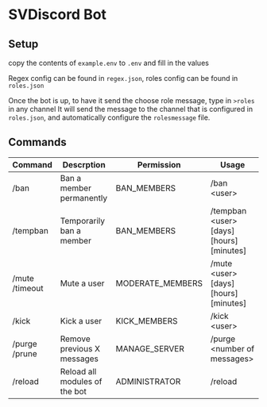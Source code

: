 # SVDiscord Bot

## Setup
copy the contents of `example.env` to `.env` and fill in the values

Regex config can be found in `regex.json`, roles config
can be found in `roles.json`

Once the bot is up, to have it send the choose role message, type in `>roles` in any channel
It will send the message to the channel that is configured in `roles.json`, and automatically
configure the `rolesmessage` file.

## Commands

| Command        | Descrption                    | Permission       | Usage                                              |
|----------------|-------------------------------|------------------|----------------------------------------------------|
| /ban           | Ban a member permanently      | BAN_MEMBERS      | /ban \<user> <reason>                              |
| /tempban       | Temporarily ban a member      | BAN_MEMBERS      | /tempban \<user> <reason> [days] [hours] [minutes] |
| /mute /timeout | Mute a user                   | MODERATE_MEMBERS | /mute \<user> <reason> [days] [hours] [minutes]    |
| /kick          | Kick a user                   | KICK_MEMBERS     | /kick \<user> <reason>                             |
| /purge /prune  | Remove previous X messages    | MANAGE_SERVER    | /purge \<number of messages>                       |
| /reload        | Reload all modules of the bot | ADMINISTRATOR    | /reload                                            |
